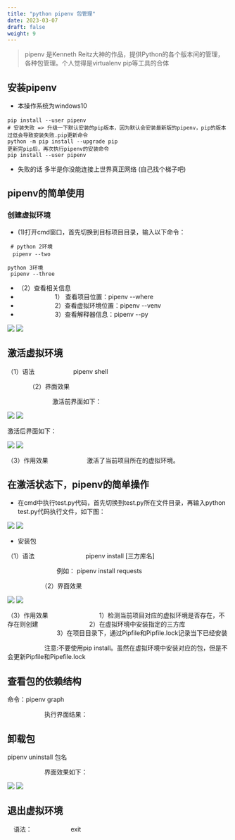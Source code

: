 ```yaml
---
title: "python pipenv 包管理"
date: 2023-03-07
draft: false
weight: 9
---
```


> pipenv 是Kenneth Reitz大神的作品，提供Python的各个版本间的管理，各种包管理。个人觉得是virtualenv pip等工具的合体

## 安装pipenv

+ 本操作系统为windows10

```dos
pip install --user pipenv　
# 安装失败 => 升级一下默认安装的pip版本，因为默认会安装最新版的pipenv，pip的版本过低会导致安装失败.pip更新命令
python -m pip install --upgrade pip
更新完pip后，再次执行pipenv的安装命令
pip install --user pipenv
```

+ 失败的话  多半是你没能连接上世界真正网络 (自己找个梯子吧)



## pipenv的简单使用

### 创建虚拟环境

+ (1)打开cmd窗口，首先切换到目标项目目录，输入以下命令：

```dos
 # python 2环境
　pipenv --two

python 3环境
 pipenv --three
```

+ （2）查看相关信息
+ 　　　　　　1） 查看项目位置：pipenv --where
+ 　　　　　　2）查看虚拟环境位置：pipenv --venv
+ 　　　　　　3）查看解释器信息：pipenv --py

![][img2]
![][img2_]

## 激活虚拟环境

（1）语法
　　　　　　pipenv shell

　　　　（2）界面效果　

　　　　　　　 激活前界面如下：

![][img3]
![][img3_]

激活后界面如下：

![][img4]
![][img4_]

（3）作用效果
　　　　　　激活了当前项目所在的虚拟环境。


## 在激活状态下，pipenv的简单操作

+  在cmd中执行test.py代码，首先切换到test.py所在文件目录，再输入python test.py代码执行文件，如下图：

![][img5]
![][img5_]

+  安装包

（1）语法
　　　　　　　　pipenv install [三方库名]

　　　　　　　　例如： pipenv install requests

　　　　　　（2）界面效果

![][img6]
![][img6_]


（3）作用效果
　　　　　　　　1）检测当前项目对应的虚拟环境是否存在，不存在则创建
　　　　　　　　2）在虚拟环境中安装指定的三方库
　　　　　　　　3）在项目目录下，通过Pipfile和Pipfile.lock记录当下已经安装

　　　　　　注意:不要使用pip install。虽然在虚拟环境中安装对应的包，但是不会更新Pipfile和Pipefile.lock



## 查看包的依赖结构

命令：pipenv graph

　　　　　　执行界面结果：

## 卸载包

pipenv uninstall 包名

　　　　　　界面效果如下：

![][img7]
![][img7_]

##  退出虚拟环境

　语法：
　　　　　　exit












[img2]:../.././imgs/python3/caxm7ptkkz/微信截图_20230307143135.png
[img2_]:../../../imgs/python3/caxm7ptkkz/微信截图_20230307143135.png
[img3]:../.././imgs/python3/caxm7ptkkz/微信截图_20230307143243.png
[img3_]:../../../imgs/python3/caxm7ptkkz/微信截图_20230307143243.png
[img4]:../.././imgs/python3/caxm7ptkkz/微信截图_20230307143300.png
[img4_]:../../../imgs/python3/caxm7ptkkz/微信截图_20230307143300.png

[img5]:../.././imgs/python3/caxm7ptkkz/微信截图_20230307143423.png
[img5_]:../../../imgs/python3/caxm7ptkkz/微信截图_20230307143423.png
[img6]:../.././imgs/python3/caxm7ptkkz/微信截图_20230307143523.png
[img6_]:../../../imgs/python3/caxm7ptkkz/微信截图_20230307143523.png
[img7]:../.././imgs/python3/caxm7ptkkz/微信截图_20230307143551.png
[img7_]:../../../imgs/python3/caxm7ptkkz/微信截图_20230307143551.png
